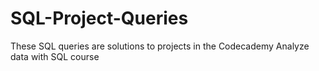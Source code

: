 # SQL-Project-Queries
These SQL queries are solutions to projects in the Codecademy Analyze data with SQL course
